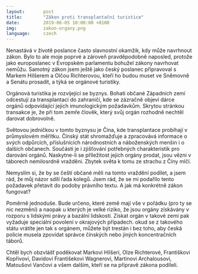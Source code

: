 ```yaml
---
layout:       post
title:        "Zákon proti transplantační turistice"
date:         2019-06-05 10:00:00 +0100
img:          zakon-organy.png
language:     czech
---
```

Nenastává v životě poslance často slavnostní okamžik, kdy může navrhnout zákon.
Bylo to ale moje poprvé a zároveň pravděpodobně naposled, protože jako europoslanec v Evropském parlamentu bohužel zákony navrhovat nemůžu.
Samotný zákon jsem ještě jako český poslanec připravoval s Markem Hilšerem a Olčou Richterovou, kteří ho budou muset ve Sněmovně a Senátu prosadit, a týká se orgánové turistiky.

<!--more-->

Orgánová turistika je rozvíjející se byznys. Bohatí občané Západních zemí odcestují za transplantací do zahraničí, kde se zázračně objeví dárce orgánů odpovídající jejich imunologickým požadavkům.
Skrytou stránkou transakce je, že při tom zemře člověk, který svůj orgán rozhodně nechtěl darovat dobrovolně.

Světovou jedničkou v tomto byznysu je Čína, kde transplantace probíhají v průmyslovém měřítku.
Čínský stát shromažďuje a zpracovává informace o svých odpůrcích, příslušnících národnostních a náboženských menšin i o dalších občanech.
Součástí je i zjišťování potřebných charakteristik pro darování orgánů.
Naskytne-li se příležitost jejich orgány prodat, jsou vězni v táborech nemilosrdně vražděni.
Zbytek světa k tomu ze strachu z Číny mlčí.

Nemyslím si, že by se čeští občané měli na tomto vraždění podílet, a jsem rád, že můj názor sdílí řada kolegů.
Jsem rád, že se mi podařilo tento požadavek přetavit do podoby právního textu.
A jak má konkrétně zákon fungovat?

Poměrně jednoduše.
Bude určeno, které země mají vše v pořádku (pro ty se nic nezmění) a naopak u kterých je velké riziko, že jsou orgány získávány v rozporu s lidskými právy a bazální lidskostí.
Získat orgán v takové zemi pak vyžaduje speciální povolení v okrajových případech. 
okud se z takového státu vrátíte jen tak s orgánem, můžete být trestán i bez toho, aby česká policie musela zpovídat správce čínských nebo jiných koncentračních táborů.

Chtěl bych obzvlášť poděkovat Markovi Hilšeri, Olze Richterové, Františkovi Kopřivovi, Davidovi Františekovi Wagnerovi, Martinovi Archalousovi, Matoušovi Vančovi a všem dalším, kteří se na přípravě zákona podíleli.
